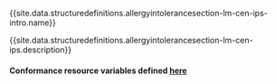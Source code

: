 {{site.data.structuredefinitions.allergyintolerancesection-lm-cen-ips-intro.name}}

{{site.data.structuredefinitions.allergyintolerancesection-lm-cen-ips.description}}

#### Conformance resource variables defined [here](http://wiki.hl7.org/index.php?title=IG_Publisher_Documentation#Jekyll)
